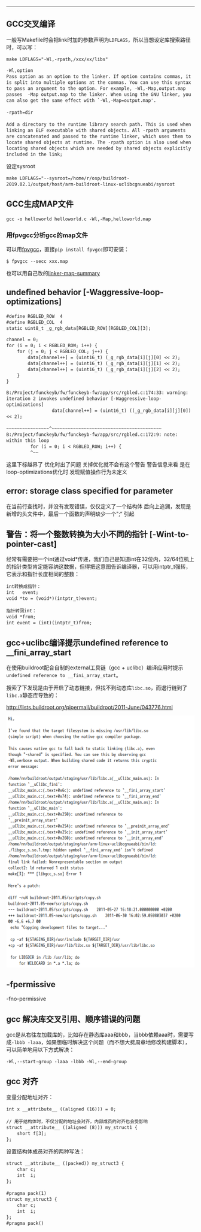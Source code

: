 ---

## GCC交叉编译

一般写Makefile时会把link时加的参数声明为`LDFLAGS`，所以当想设定库搜索路径时，可以写：

```
make LDFLAGS="-Wl,-rpath,/xxx/xx/libs"
```

```
-Wl,option
Pass option as an option to the linker. If option contains commas, it is split into multiple options at the commas. You can use this syntax to pass an argument to the option. For example, -Wl,-Map,output.map passes  -Map output.map to the linker. When using the GNU linker, you can also get the same effect with `-Wl,-Map=output.map'.

-rpath=dir

Add a directory to the runtime library search path. This is used when linking an ELF executable with shared objects. All -rpath arguments are concatenated and passed to the runtime linker, which uses them to locate shared objects at runtime. The -rpath option is also used when locating shared objects which are needed by shared objects explicitly included in the link;
```

设定sysroot

```
make LDFLAGS="--sysroot=/home/r/osp/buildroot-2019.02.1/output/host/arm-buildroot-linux-uclibcgnueabi/sysroot
```

## GCC生成MAP文件

```
gcc -o helloworld helloworld.c -Wl,-Map,helloworld.map
```

### 用fpvgcc分析gcc的map文件

可以用[fpvgcc](https://github.com/ebs-universe/fpv-gcc)，直接`pip install fpvgcc`即可安装：

```
$ fpvgcc --secc xxx.map
```

也可以用自己改的[linker-map-summary](https://github.com/noodlefighter/linker-map-summary)

## undefined behavior [-Waggressive-loop-optimizations]

```
#define RGBLED_ROW  4
#define RGBLED_COL  4
static uint8_t _g_rgb_data[RGBLED_ROW][RGBLED_COL][3];
```
```
channel = 0;
for (i = 0; i < RGBLED_ROW; i++) {
    for (j = 0; j < RGBLED_COL; j++) {
        data[channel++] = (uint16_t) (_g_rgb_data[i][j][0] << 2);
        data[channel++] = (uint16_t) (_g_rgb_data[i][j][1] << 2);
        data[channel++] = (uint16_t) (_g_rgb_data[i][j][2] << 2);
    }
}
```

```
B:/Project/funckeyb/fw/funckeyb-fw/app/src/rgbled.c:174:33: warning: iteration 2 invokes undefined behavior [-Waggressive-loop-optimizations]
                 data[channel++] = (uint16_t) ((_g_rgb_data[i][j][0]) << 2);
                 ~~~~~~~~~~~~~~~~^~~~~~~~~~~~~~~~~~~~~~~~~~~~~~~~~~~~~~~~~~
B:/Project/funckeyb/fw/funckeyb-fw/app/src/rgbled.c:172:9: note: within this loop
         for (i = 0; i < RGBLED_ROW; i++) {
         ^~~

```

这里下标越界了 优化时出了问题 关掉优化就不会有这个警告
警告信息来看 是在loop-optimizations优化时 发现赋值操作行为未定义

## error: storage class specified for parameter

在当前行查找时，并没有发现错误，仅仅定义了一个结构体
后向上追溯，发现是新增的头文件中，最后一个函数的声明缺少一个";“ 引起

## 警告：将一个整数转换为大小不同的指针 [-Wint-to-pointer-cast]

经常有需要把一个int通过void*传递，我们自己是知道int在32位内，32/64位机上的指针类型肯定能容纳这数据，但得把这意图告诉编译器，可以用intptr_t强转，它表示和指针长度相同的整数：

```
int转换成指针：
int   event;
void *to = (void*)(intptr_t)event;

指针转回int：
void *from;
int event = (int)(intptr_t)from;
```



## gcc+uclibc编译提示undefined reference to __fini_array_start

在使用buildroot配合自制的external工具链（gcc + uclibc）编译应用时提示`undefined reference to __fini_array_start`。

搜索了下发现是由于开启了动态链接，但找不到动态库`libc.so`，而退行链到了`libc.a`静态库导致的：

http://lists.buildroot.org/pipermail/buildroot/2011-June/043776.html

![image-20210804150852689](_assets/gcc%E7%9B%B8%E5%85%B3/image-20210804150852689.png)

## -fpermissive

-fno-permissive



## gcc 解决库交叉引用、顺序错误的问题

gcc是从右往左加载库的，比如存在静态库aaa和bbb，当bbb依赖aaa时，需要写成`-lbbb -laaa`，如果想临时解决这个问题（而不想大费周章地修改构建脚本），可以简单地用以下方式解决：

```
-Wl,--start-group -laaa -lbbb -Wl,--end-group
```



## gcc 对齐

变量分配地址对齐：

```
int x __attribute__ ((aligned (16))) = 0;

// 用于结构体时，不仅分配的地址会对齐，内部成员的对齐也会受影响
struct __attribute__ ((aligned (8))) my_struct1 {
	short f[3];
};
```

设置结构体成员对齐的两种写法：

```
struct __attribute__ ((packed)) my_struct3 {
	char c;
	int  i;
};

#pragma pack(1)
struct my_struct3 {
	char c;
	int  i;
};
#pragma pack()
```

